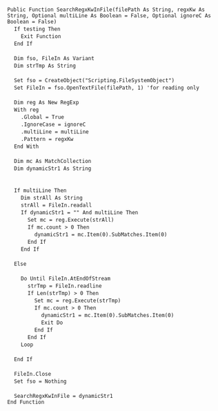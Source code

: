 &nbsp;  &nbsp;  &nbsp;  &nbsp;  
`Public Function SearchRegxKwInFile(filePath As String, regxKw As String, Optional multiLine As Boolean = False, Optional ignoreC As Boolean = False)`  
&nbsp;&nbsp;&nbsp;&nbsp;`If testing Then`  
&nbsp;&nbsp;&nbsp;&nbsp;&nbsp;&nbsp;&nbsp;&nbsp;`Exit Function`  
&nbsp;&nbsp;&nbsp;&nbsp;`End If`  
&nbsp;  &nbsp;  &nbsp;  &nbsp;  
&nbsp;&nbsp;&nbsp;&nbsp;`Dim fso, FileIn As Variant`  
&nbsp;&nbsp;&nbsp;&nbsp;`Dim strTmp As String`  
&nbsp;  &nbsp;  &nbsp;  &nbsp;  
&nbsp;&nbsp;&nbsp;&nbsp;`Set fso = CreateObject("Scripting.FileSystemObject")`  
&nbsp;&nbsp;&nbsp;&nbsp;`Set FileIn = fso.OpenTextFile(filePath, 1) 'for reading only`  
&nbsp;  &nbsp;  &nbsp;  &nbsp;  
&nbsp;&nbsp;&nbsp;&nbsp;`Dim reg As New RegExp`  
&nbsp;&nbsp;&nbsp;&nbsp;`With reg`  
&nbsp;&nbsp;&nbsp;&nbsp;&nbsp;&nbsp;&nbsp;&nbsp;`.Global = True`  
&nbsp;&nbsp;&nbsp;&nbsp;&nbsp;&nbsp;&nbsp;&nbsp;`.IgnoreCase = ignoreC`  
&nbsp;&nbsp;&nbsp;&nbsp;&nbsp;&nbsp;&nbsp;&nbsp;`.multiLine = multiLine`  
&nbsp;&nbsp;&nbsp;&nbsp;&nbsp;&nbsp;&nbsp;&nbsp;`.Pattern = regxKw`  
&nbsp;&nbsp;&nbsp;&nbsp;`End With`  
&nbsp;  &nbsp;  &nbsp;  &nbsp;  
&nbsp;&nbsp;&nbsp;&nbsp;`Dim mc As MatchCollection`  
&nbsp;&nbsp;&nbsp;&nbsp;`Dim dynamicStr1 As String`  
&nbsp;  &nbsp;  &nbsp;  &nbsp;  
&nbsp;  &nbsp;  &nbsp;  &nbsp;  
&nbsp;&nbsp;&nbsp;&nbsp;`If multiLine Then`  
&nbsp;&nbsp;&nbsp;&nbsp;&nbsp;&nbsp;&nbsp;&nbsp;`Dim strAll As String`  
&nbsp;&nbsp;&nbsp;&nbsp;&nbsp;&nbsp;&nbsp;&nbsp;`strAll = FileIn.readall`  
&nbsp;&nbsp;&nbsp;&nbsp;&nbsp;&nbsp;&nbsp;&nbsp;`If dynamicStr1 = "" And multiLine Then`  
&nbsp;&nbsp;&nbsp;&nbsp;&nbsp;&nbsp;&nbsp;&nbsp;&nbsp;&nbsp;&nbsp;&nbsp;`Set mc = reg.Execute(strAll)`  
&nbsp;&nbsp;&nbsp;&nbsp;&nbsp;&nbsp;&nbsp;&nbsp;&nbsp;&nbsp;&nbsp;&nbsp;`If mc.count > 0 Then`  
&nbsp;&nbsp;&nbsp;&nbsp;&nbsp;&nbsp;&nbsp;&nbsp;&nbsp;&nbsp;&nbsp;&nbsp;&nbsp;&nbsp;&nbsp;&nbsp;`dynamicStr1 = mc.Item(0).SubMatches.Item(0)`  
&nbsp;&nbsp;&nbsp;&nbsp;&nbsp;&nbsp;&nbsp;&nbsp;&nbsp;&nbsp;&nbsp;&nbsp;`End If`  
&nbsp;&nbsp;&nbsp;&nbsp;&nbsp;&nbsp;&nbsp;&nbsp;`End If`  
&nbsp;  &nbsp;  &nbsp;  &nbsp;  
&nbsp;&nbsp;&nbsp;&nbsp;`Else`  
&nbsp;  &nbsp;  &nbsp;  &nbsp;  
&nbsp;&nbsp;&nbsp;&nbsp;&nbsp;&nbsp;&nbsp;&nbsp;`Do Until FileIn.AtEndOfStream`  
&nbsp;&nbsp;&nbsp;&nbsp;&nbsp;&nbsp;&nbsp;&nbsp;&nbsp;&nbsp;&nbsp;&nbsp;`strTmp = FileIn.readline`  
&nbsp;&nbsp;&nbsp;&nbsp;&nbsp;&nbsp;&nbsp;&nbsp;&nbsp;&nbsp;&nbsp;&nbsp;`If Len(strTmp) > 0 Then`  
&nbsp;&nbsp;&nbsp;&nbsp;&nbsp;&nbsp;&nbsp;&nbsp;&nbsp;&nbsp;&nbsp;&nbsp;&nbsp;&nbsp;&nbsp;&nbsp;`Set mc = reg.Execute(strTmp)`  
&nbsp;&nbsp;&nbsp;&nbsp;&nbsp;&nbsp;&nbsp;&nbsp;&nbsp;&nbsp;&nbsp;&nbsp;&nbsp;&nbsp;&nbsp;&nbsp;`If mc.count > 0 Then`  
&nbsp;&nbsp;&nbsp;&nbsp;&nbsp;&nbsp;&nbsp;&nbsp;&nbsp;&nbsp;&nbsp;&nbsp;&nbsp;&nbsp;&nbsp;&nbsp;&nbsp;&nbsp;&nbsp;&nbsp;`dynamicStr1 = mc.Item(0).SubMatches.Item(0)`  
&nbsp;&nbsp;&nbsp;&nbsp;&nbsp;&nbsp;&nbsp;&nbsp;&nbsp;&nbsp;&nbsp;&nbsp;&nbsp;&nbsp;&nbsp;&nbsp;&nbsp;&nbsp;&nbsp;&nbsp;`Exit Do`  
&nbsp;&nbsp;&nbsp;&nbsp;&nbsp;&nbsp;&nbsp;&nbsp;&nbsp;&nbsp;&nbsp;&nbsp;&nbsp;&nbsp;&nbsp;&nbsp;`End If`  
&nbsp;&nbsp;&nbsp;&nbsp;&nbsp;&nbsp;&nbsp;&nbsp;&nbsp;&nbsp;&nbsp;&nbsp;`End If`  
&nbsp;&nbsp;&nbsp;&nbsp;&nbsp;&nbsp;&nbsp;&nbsp;`Loop`  
&nbsp;  &nbsp;  &nbsp;  &nbsp;  
&nbsp;&nbsp;&nbsp;&nbsp;`End If`  
&nbsp;  &nbsp;  &nbsp;  &nbsp;  
&nbsp;&nbsp;&nbsp;&nbsp;`FileIn.Close`  
&nbsp;&nbsp;&nbsp;&nbsp;`Set fso = Nothing`  
&nbsp;  &nbsp;  &nbsp;  &nbsp;  
&nbsp;&nbsp;&nbsp;&nbsp;`SearchRegxKwInFile = dynamicStr1`  
`End Function`  

